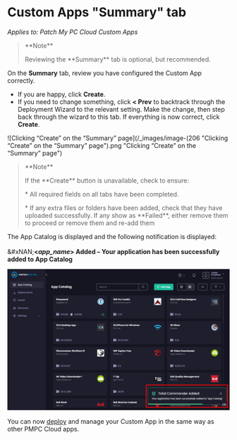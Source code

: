 # Custom Apps "Summary" tab

_Applies to: Patch My PC Cloud Custom Apps_

<blockquote class="wp-block-quote">
<p>**Note**</p>
<p>Reviewing the **Summary** tab is optional, but recommended.</p>
</blockquote>

On the **Summary** tab, review you have configured the Custom App correctly.

* If you are happy, click **Create**.
* If you need to change something, click **< Prev** to backtrack through the Deployment Wizard to the relevant setting. Make the change, then step back through the wizard to this tab. If everything is now correct, click **Create**.

![Clicking “Create” on the “Summary” page](/_images/image-(206 "Clicking “Create” on the “Summary” page").png "Clicking “Create” on the “Summary” page")

<blockquote class="wp-block-quote">
<p>**Note**</p>
<p>If the **Create** button is unavailable, check to ensure:</p>
<p>* All required fields on all tabs have been completed.</p>
<p>* If any extra files or folders have been added, check that they have uploaded successfully. If any show as **Failed**, either remove them to proceed or remove them and re-add them</p>
</blockquote>

The App Catalog is displayed and the following notification is displayed:\
\
&#xNAN;**<**_**app\_name**_**> Added – Your application has been successfully added to App Catalog**

![](/_images/image-(207).png "")

You can now [deploy](../../cloud-deployments/) and manage your Custom App in the same way as other PMPC Cloud apps.